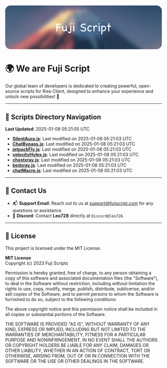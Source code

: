 ![Banner](.github/b.webp)

# 🌍 **We are Fuji Script**

Our global team of developers is dedicated to creating powerful, open-source scripts for Rise Client, designed to enhance your experience and unlock new possibilities! 🌟

---
<!-- SCRIPTS_NAVIGATION_START -->
## 📂 **Scripts Directory Navigation**

**Last Updated**: 2025-01-08 05:21:05 UTC

- **[SilentAura.js](scripts/SilentAura.js)**: Last modified on 2025-01-08 05:21:03 UTC
- **[ChatBypass.js](scripts/ChatBypass.js)**: Last modified on 2025-01-08 05:21:03 UTC
- **[jetpackFly.js](scripts/jetpackFly.js)**: Last modified on 2025-01-08 05:21:03 UTC
- **[velocityHylex.js](scripts/velocityHylex.js)**: Last modified on 2025-01-08 05:21:03 UTC
- **[chestxray.js](scripts/chestxray.js)**: Last modified on 2025-01-08 05:21:03 UTC
- **[bedxray.js](scripts/bedxray.js)**: Last modified on 2025-01-08 05:21:03 UTC
- **[chatMacro.js](scripts/chatMacro.js)**: Last modified on 2025-01-08 05:21:03 UTC

<!-- SCRIPTS_NAVIGATION_END -->

---

## 💬 **Contact Us**  
- 📬 **Support Email**: Reach out to us at [support@fujiscript.com](mailto:support@fujiscript.com) for any questions or assistance.  
- 💬 **Discord**: Contact **Leo728** directly at `Discord@leo728`.

---

## 📜 **License**

This project is licensed under the MIT License.  

**MIT License**  
Copyright (c) 2023 Fuji Scripts  

Permission is hereby granted, free of charge, to any person obtaining a copy of this software and associated documentation files (the "Software"), to deal in the Software without restriction, including without limitation the rights to use, copy, modify, merge, publish, distribute, sublicense, and/or sell copies of the Software, and to permit persons to whom the Software is furnished to do so, subject to the following conditions:  

The above copyright notice and this permission notice shall be included in all copies or substantial portions of the Software.  

THE SOFTWARE IS PROVIDED "AS IS", WITHOUT WARRANTY OF ANY KIND, EXPRESS OR IMPLIED, INCLUDING BUT NOT LIMITED TO THE WARRANTIES OF MERCHANTABILITY, FITNESS FOR A PARTICULAR PURPOSE AND NONINFRINGEMENT. IN NO EVENT SHALL THE AUTHORS OR COPYRIGHT HOLDERS BE LIABLE FOR ANY CLAIM, DAMAGES OR OTHER LIABILITY, WHETHER IN AN ACTION OF CONTRACT, TORT OR OTHERWISE, ARISING FROM, OUT OF OR IN CONNECTION WITH THE SOFTWARE OR THE USE OR OTHER DEALINGS IN THE SOFTWARE.  

